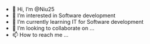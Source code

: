 - 👋 Hi, I’m @Niu25
- 👀 I’m interested in Software development
- 🌱 I’m currently learning IT for Software development
- 💞️ I’m looking to collaborate on ...
- 📫 How to reach me ...

<!---
Niu25/Niu25 is a ✨ special ✨ repository because its `README.md` (this file) appears on your GitHub profile.
You can click the Preview link to take a look at your changes.
--->
